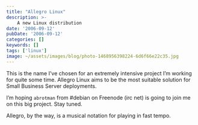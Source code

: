 ```yaml
---
title: "Allegro Linux"
description: >-
    A new Linux distribution
date: '2006-09-12'
pubDate: '2006-09-12'
categories: []
keywords: []
tags: ['linux']
image: ~/assets/images/blog/photo-1468956398224-6d6f66e22c35.jpg
---
```


This is the name I’ve chosen for an extremely intensive project I’m working for quite some time. Allegro Linux aims to be the most suitable solution for Small Business Server deployments.

I’m hoping `abrotman` from #debian on Freenode (irc net) is going to join me on this big project. Stay tuned.

Allegro, by the way, is a musical notation for playing in fast tempo.

